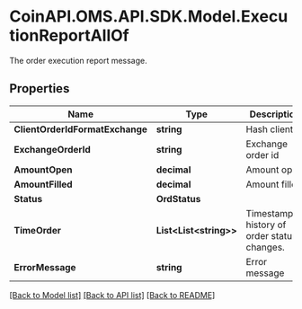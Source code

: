 # CoinAPI.OMS.API.SDK.Model.ExecutionReportAllOf
The order execution report message.
## Properties

Name | Type | Description | Notes
------------ | ------------- | ------------- | -------------
**ClientOrderIdFormatExchange** | **string** | Hash client id | 
**ExchangeOrderId** | **string** | Exchange order id | [optional] 
**AmountOpen** | **decimal** | Amount open | 
**AmountFilled** | **decimal** | Amount filled | 
**Status** | **OrdStatus** |  | 
**TimeOrder** | **List&lt;List&lt;string&gt;&gt;** | Timestamped history of order status changes. | 
**ErrorMessage** | **string** | Error message | [optional] 

[[Back to Model list]](../README.md#documentation-for-models) [[Back to API list]](../README.md#documentation-for-api-endpoints) [[Back to README]](../README.md)

